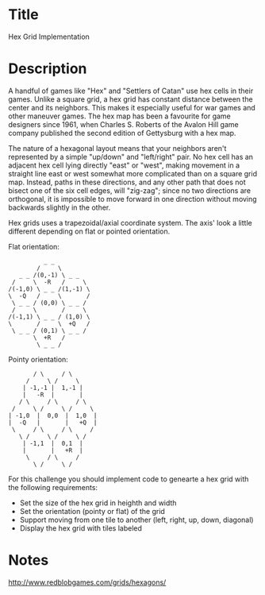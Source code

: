 # Title

Hex Grid Implementation

# Description

A handful of games like "Hex" and "Settlers of Catan" use hex cells in their games. Unlike a square grid, a hex grid has constant distance between the center and its neighbors. This makes it especially useful for war games and other maneuver games. The hex map has been a favourite for game designers since 1961, when Charles S. Roberts of the Avalon Hill game company published the second edition of Gettysburg with a hex map.

The nature of a hexagonal layout means that your neighbors aren't represented by a simple "up/down" and "left/right" pair. No hex cell has an adjacent hex cell lying directly "east" or "west", making movement in a straight line east or west somewhat more complicated than on a square grid map. Instead, paths in these directions, and any other path that does not bisect one of the six cell edges, will "zig-zag"; since no two directions are orthogonal, it is impossible to move forward in one direction without moving backwards slightly in the other.

Hex grids uses a trapezoidal/axial coordinate system. The axis' look a little different depending on flat or pointed orientation.

Flat orientation:

              _ _
            /     \
       _ _ /(0,-1) \ _ _
     /     \  -R   /     \
    /(-1,0) \ _ _ /(1,-1) \
    \  -Q   /     \       /
     \ _ _ / (0,0) \ _ _ /
     /     \       /     \
    /(-1,1) \ _ _ / (1,0) \
    \       /     \  +Q   /
     \ _ _ / (0,1) \ _ _ /
           \  +R   /
            \ _ _ /

Pointy orientation:

           / \     / \
         /     \ /     \
        | -1,-1 |  1,-1 |
        |   -R  |       |
       / \     / \     / \
     /     \ /     \ /     \
    | -1,0  |  0,0  |  1,0  |
    |  -Q   |       |   +Q  |
     \     / \     / \     /
       \ /     \ /     \ /
        | -1,1  |  0,1  |
        |       |   +R  |
         \     / \     /
           \ /     \ /

For this challenge you should implement code to genearte a hex grid with the following requirements:

* Set the size of the hex grid in heighth and width
* Set the orientation (pointy or flat) of the grid
* Support moving from one tile to another (left, right, up, down, diagonal) 
* Display the hex grid with tiles labeled

# Notes 

http://www.redblobgames.com/grids/hexagons/
